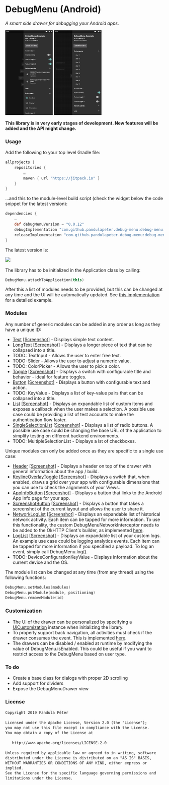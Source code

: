 # DebugMenu (Android)
*A smart side drawer for debugging your Android apps.*

<img src="screenshots/general01.png" width="30%" /> <img src="screenshots/general02.png" width="30%" />

**This library is in very early stages of development. New features will be added and the API might change.**

### Usage
Add the following to your top level Gradle file:

```groovy
allprojects {
    repositories {
        …
        maven { url "https://jitpack.io" }
    }
}
```

...and this to the module-level build script (check the widget below the code snippet for the latest version):

```groovy
dependencies {
    …
    def debugMenuVersion = "0.0.12"
    debugImplementation "com.github.pandulapeter.debug-menu:debug-menu:$debugMenuVersion"
    releaseImplementation "com.github.pandulapeter.debug-menu:debug-menu-noop:$debugMenuVersion"
}
```

The latest version is:


[![](https://jitpack.io/v/pandulapeter/debug-menu.svg)](https://jitpack.io/#pandulapeter/debug-menu)

The library has to be initialized in the Application class by calling:

```kotlin
DebugMenu.attachToApplication(this)
```

After this a list of modules needs to be provided, but this can be changed at any time and the UI will be automatically updated. See [this implementation](https://github.com/pandulapeter/debug-menu/blob/master/example/src/main/java/com/pandulapeter/debugMenuExample/DebugMenuExampleApplication.kt) for a detailed example.

### Modules
Any number of generic modules can be added in any order as long as they have a unique ID:
* [Text](https://github.com/pandulapeter/debug-menu/blob/master/debug-menu-core/src/main/java/com/pandulapeter/debugMenuCore/configuration/modules/TextModule.kt) [[Screenshot]](/screenshots/moduleText.png) - Displays simple text content.
* [LongText](https://github.com/pandulapeter/debug-menu/blob/master/debug-menu-core/src/main/java/com/pandulapeter/debugMenuCore/configuration/modules/LongTextModule.kt) [[Screenshot]](/screenshots/moduleLongText.png) - Displays a longer piece of text that can be collapsed into a title.
* TODO: TextInput - Allows the user to enter free text.
* TODO: Slider - Allows the user to adjust a numeric value.
* TODO: ColorPicker - Allows the user to pick a color.
* [Toggle](https://github.com/pandulapeter/debug-menu/blob/master/debug-menu-core/src/main/java/com/pandulapeter/debugMenuCore/configuration/modules/ToggleModule.kt) [[Screenshot]](/screenshots/moduleToggle.png) - Displays a switch with configurable title and behavior - ideal for feature toggles.
* [Button](https://github.com/pandulapeter/debug-menu/blob/master/debug-menu-core/src/main/java/com/pandulapeter/debugMenuCore/configuration/modules/ButtonModule.kt) [[Screenshot]](/screenshots/moduleButton.png) - Displays a button with configurable text and action.
* TODO: KeyValue - Displays a list of key-value pairs that can be collapsed into a title.
* [List](https://github.com/pandulapeter/debug-menu/blob/master/debug-menu-core/src/main/java/com/pandulapeter/debugMenuCore/configuration/modules/ListModule.kt) [[Screenshot]](/screenshots/moduleList.png) - Displays an expandable list of custom items and exposes a callback when the user makes a selection. A possible use case could be providing a list of test accounts to make the authentication flow faster.
* [SingleSelectionList](https://github.com/pandulapeter/debug-menu/blob/master/debug-menu-core/src/main/java/com/pandulapeter/debugMenuCore/configuration/modules/SingleSelectionListModule.kt) [[Screenshot]](/screenshots/moduleSingleSelectionList.png) - Displays a list of radio buttons. A possible use case could be changing the base URL of the application to simplify testing on different backend environments.
* TODO: MultipleSelectionList - Displays a lst of checkboxes.

Unique modules can only be added once as they are specific to a single use case:
* [Header](https://github.com/pandulapeter/debug-menu/blob/master/debug-menu-core/src/main/java/com/pandulapeter/debugMenuCore/configuration/modules/HeaderModule.kt) [[Screenshot]](/screenshots/moduleHeader.png) - Displays a header on top of the drawer with general information about the app / build.
* [KeylineOverlayToggle](https://github.com/pandulapeter/debug-menu/blob/master/debug-menu-core/src/main/java/com/pandulapeter/debugMenuCore/configuration/modules/KeylineOverlayToggleModule.kt) [[Screenshot]](/screenshots/moduleKeylineOverlayToggle.png) - Displays a switch that, when enabled, draws a grid over your app with configurable dimensions that you can use to check the alignments of your Views.
* [AppInfoButton](https://github.com/pandulapeter/debug-menu/blob/master/debug-menu-core/src/main/java/com/pandulapeter/debugMenuCore/configuration/modules/AppInfoButtonModule.kt) [[Screenshot]](/screenshots/moduleAppInfoButton.png) - Displays a button that links to the Android App Info page for your app.
* [ScreenshotButton](https://github.com/pandulapeter/debug-menu/blob/master/debug-menu-core/src/main/java/com/pandulapeter/debugMenuCore/configuration/modules/ScreenshotButtonModule.kt) [[Screenshot]](/screenshots/moduleScreenshotButton.png) - Displays a button that takes a screenshot of the current layout and allows the user to share it.
* [NetworkLogList](https://github.com/pandulapeter/debug-menu/blob/master/debug-menu-core/src/main/java/com/pandulapeter/debugMenuCore/configuration/modules/NetworkLogListModule.kt) [[Screenshot]](/screenshots/moduleNetworkLogList.png) - Displays an expandable list of historical network activity. Each item can be tapped for more information. To use this functionality, the custom DebugMenuNetworkInterceptor needs to be added to the OkHTTP Client's builder, as implemented [here](https://github.com/pandulapeter/debug-menu/blob/master/example/src/main/java/com/pandulapeter/debugMenuExample/networking/NetworkingManager.kt).
* [LogList](https://github.com/pandulapeter/debug-menu/blob/master/debug-menu-core/src/main/java/com/pandulapeter/debugMenuCore/configuration/modules/LogListModule.kt) [[Screenshot]](/screenshots/moduleLogList.png) - Displays an expandable list of your custom logs. An example use case could be logging analytics events. Each item can be tapped for more information if you specified a payload. To log an event, simply call DebugMenu.log().
* TODO: DeviceConfigurationKeyValue - Displays information about the current device and the OS.

The module list can be changed at any time (from any thread) using the following functions:

```kotlin
DebugMenu.setModules(modules)
DebugMenu.putModule(module, positioning)
DebugMenu.removeModule(id)
```

### Customization
* The UI of the drawer can be personalized by specifying a [UiCustomization](https://github.com/pandulapeter/debug-menu/blob/master/debug-menu-core/src/main/java/com/pandulapeter/debugMenuCore/configuration/UiCustomization.kt) instance when initializing the library.
* To properly support back navigation, all activities must check if the drawer consumes the event. This is implemented [here](https://github.com/pandulapeter/debug-menu/blob/master/example/src/main/java/com/pandulapeter/debugMenuExample/screens/MainActivity.kt).
* The drawers can be disabled / enabled at runtime by modifying the value of DebugMenu.isEnabled. This could be useful if you want to restrict access to the DebugMenu based on user type.

### To do
* Create a base class for dialogs with proper 2D scrolling
* Add support for dividers
* Expose the DebugMenuDrawer view

### License
```
Copyright 2019 Pandula Péter

Licensed under the Apache License, Version 2.0 (the "License");
you may not use this file except in compliance with the License.
You may obtain a copy of the License at

   http://www.apache.org/licenses/LICENSE-2.0

Unless required by applicable law or agreed to in writing, software
distributed under the License is distributed on an "AS IS" BASIS,
WITHOUT WARRANTIES OR CONDITIONS OF ANY KIND, either express or implied.
See the License for the specific language governing permissions and
limitations under the License.
```